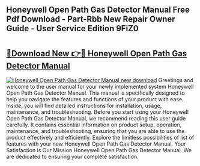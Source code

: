 ## Honeywell Open Path Gas Detector Manual Free Pdf Download - Part-Rbb New Repair Owner Guide - User Service Edition 9FiZ0

# <h2><a href="http://bc12120.oget.top/?id=Honeywell+Open+Path+Gas+Detector+Manual">🔗Download New 👉🔴 Honeywell Open Path Gas Detector Manual</a></h2>

[![Honeywell Open Path Gas Detector Manual new download](https://i.imgur.com/5g1atiW.png)](http://bc12120.oget.top/?id=Honeywell+Open+Path+Gas+Detector+Manual)
Greetings and welcome to the user manual for your newly implemented system Honeywell Open Path Gas Detector Manual. This manual is specifically designed to help you navigate the features and functions of your product with ease. Inside, you will find detailed instructions for installation, usage, maintenance, and troubleshooting. Before you start using your Honeywell Open Path Gas Detector Manual, we recommend reading this user guide carefully. It contains essential information on product setup, operation, maintenance, and troubleshooting, ensuring that you are able to use the product effectively and efficiently. Explore the limitless possibilities of list of features with your new Honeywell Open Path Gas Detector Manual. Your Satisfaction is Our Mission Honeywell Open Path Gas Detector Manual. We are dedicated to ensuring your complete satisfaction.
